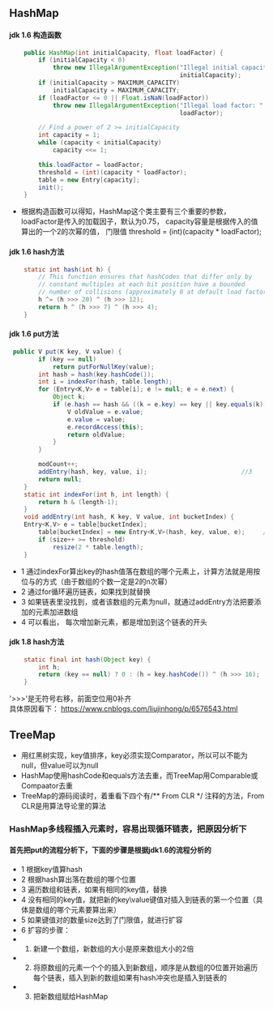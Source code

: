 ## HashMap

#### jdk 1.6 构造函数
```java
    public HashMap(int initialCapacity, float loadFactor) {
        if (initialCapacity < 0)
            throw new IllegalArgumentException("Illegal initial capacity: " +
                                               initialCapacity);
        if (initialCapacity > MAXIMUM_CAPACITY)
            initialCapacity = MAXIMUM_CAPACITY;
        if (loadFactor <= 0 || Float.isNaN(loadFactor))
            throw new IllegalArgumentException("Illegal load factor: " +
                                               loadFactor);

        // Find a power of 2 >= initialCapacity
        int capacity = 1;
        while (capacity < initialCapacity)
            capacity <<= 1;

        this.loadFactor = loadFactor;
        threshold = (int)(capacity * loadFactor);
        table = new Entry[capacity];
        init();
    }
```    
-   根据构造函数可以得知，HashMap这个类主要有三个重要的参数，loadFactor是传入的加载因子，默认为0.75， capacity容量是根据传入的值算出的一个2的次幂的值， 门限值 threshold = (int)(capacity * loadFactor);

#### jdk 1.6 hash方法 
```java
    static int hash(int h) {
        // This function ensures that hashCodes that differ only by
        // constant multiples at each bit position have a bounded
        // number of collisions (approximately 8 at default load factor).
        h ^= (h >>> 20) ^ (h >>> 12);
        return h ^ (h >>> 7) ^ (h >>> 4);
    }
```

#### jdk 1.6 put方法
```java
 public V put(K key, V value) {
        if (key == null)
            return putForNullKey(value);
        int hash = hash(key.hashCode());
        int i = indexFor(hash, table.length);                             //1
        for (Entry<K,V> e = table[i]; e != null; e = e.next) {            //2
            Object k;
            if (e.hash == hash && ((k = e.key) == key || key.equals(k))) {
                V oldValue = e.value;
                e.value = value;
                e.recordAccess(this);
                return oldValue;
            }
        }

        modCount++;
        addEntry(hash, key, value, i);                          //3
        return null;
    }
    static int indexFor(int h, int length) {
        return h & (length-1);
    }
    void addEntry(int hash, K key, V value, int bucketIndex) {
	Entry<K,V> e = table[bucketIndex];
        table[bucketIndex] = new Entry<K,V>(hash, key, value, e);     //4
        if (size++ >= threshold)
            resize(2 * table.length);
    }
```
-   1 通过indexFor算出key的hash值落在数组的哪个元素上，计算方法就是用按位与的方式（由于数组的个数一定是2的n次幂）
-   2 通过for循环遍历链表，如果找到就替换
-   3 如果链表里没找到，或者该数组的元素为null，就通过addEntry方法把要添加的元素加进数组
-   4 可以看出， 每次增加新元素，都是增加到这个链表的开头


#### jdk 1.8 hash方法 
```java
    static final int hash(Object key) {
        int h;
        return (key == null) ? 0 : (h = key.hashCode()) ^ (h >>> 16);
    }
```
  '>>>'是无符号右移，前面空位用0补齐  
  具体原因看下： https://www.cnblogs.com/liujinhong/p/6576543.html

## TreeMap
- 用红黑树实现，key值排序，key必须实现Comparator，所以可以不能为null，但value可以为null
- HashMap使用hashCode和equals方法去重，而TreeMap用Comparable或Compaator去重
- TreeMap的源码阅读时，着重看下四个有/** From CLR */ 注释的方法，From CLR是用算法导论里的算法


### HashMap多线程插入元素时，容易出现循环链表，把原因分析下
#### 首先把put的流程分析下，下面的步骤是根据jdk1.6的流程分析的
- 1 根据key值算hash
- 2 根据hash算出落在数组的哪个位置
- 3 遍历数组和链表，如果有相同的key值，替换
- 4 没有相同的key值，就把新的key\value键值对插入到链表的第一个位置（具体是数组的哪个元素要算出来）
- 5 如果键值对的数量size达到了门限值，就进行扩容
- 6 扩容的步骤：
- 1. 新建一个数组，新数组的大小是原来数组大小的2倍
- 2. 将原数组的元素一个个的插入到新数组，顺序是从数组的0位置开始遍历每个链表，插入到新的数组如果有hash冲突也是插入到链表的
- 3. 把新数组赋给HashMap
